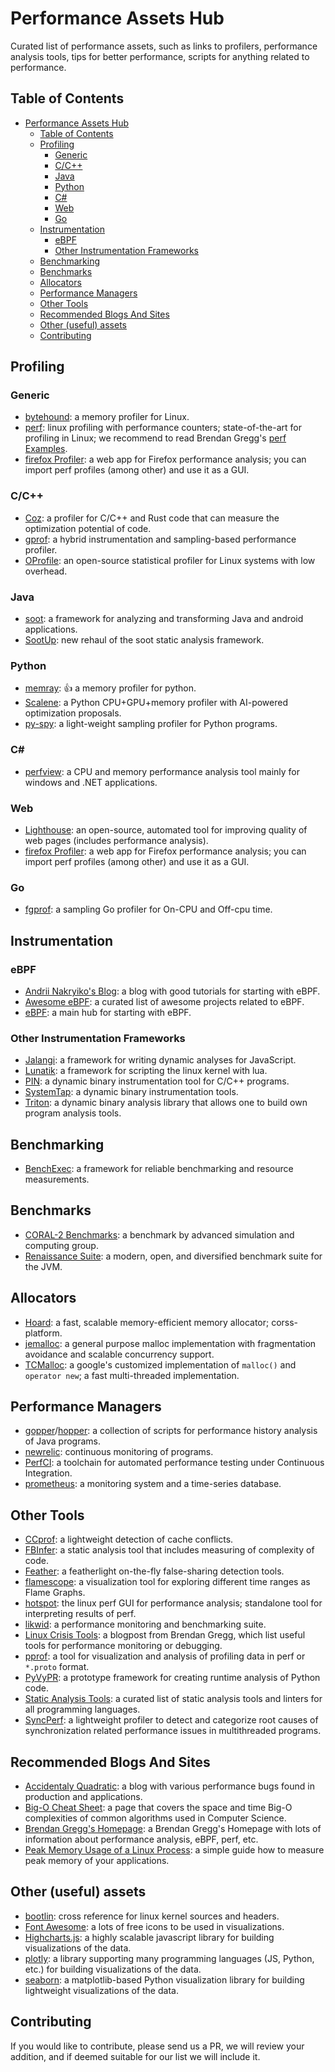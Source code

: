 # Performance Assets Hub

Curated list of performance assets, such as links to profilers, performance analysis tools, tips for better performance, scripts for anything related to performance.

## Table of Contents

- [Performance Assets Hub](#performance-assets-hub)
  - [Table of Contents](#table-of-contents)
  - [Profiling](#profiling)
    - [Generic](#generic)
    - [C/C++](#cc)
    - [Java](#java)
    - [Python](#python)
    - [C#](#c)
    - [Web](#web)
    - [Go](#go)
  - [Instrumentation](#instrumentation)
    - [eBPF](#ebpf)
    - [Other Instrumentation Frameworks](#other-instrumentation-frameworks)
  - [Benchmarking](#benchmarking)
  - [Benchmarks](#benchmarks)
  - [Allocators](#allocators)
  - [Performance Managers](#performance-managers)
  - [Other Tools](#other-tools)
  - [Recommended Blogs And Sites](#recommended-blogs-and-sites)
  - [Other (useful) assets](#other-useful-assets)
  - [Contributing](#contributing)

## Profiling

### Generic

  - [bytehound](https://github.com/koute/bytehound): a memory profiler for Linux.
  - [perf](https://perf.wiki.kernel.org/index.php/Main_Page): linux profiling with performance counters; state-of-the-art for profiling in Linux; we recommend to read Brendan Gregg's [perf Examples](https://www.brendangregg.com/perf.html).
  - [firefox Profiler](https://profiler.firefox.com/): a web app for Firefox performance analysis; you can import perf profiles (among other) and use it as a GUI.

### C/C++

  - [Coz](https://github.com/plasma-umass/coz): a profiler for C/C++ and Rust code that can measure the optimization potential of code.
  - [gprof](https://ftp.gnu.org/old-gnu/Manuals/gprof-2.9.1/html_mono/gprof.html): a hybrid instrumentation and sampling-based performance profiler.
  - [OProfile](https://oprofile.sourceforge.io/): an open-source statistical profiler for Linux systems with low overhead.

### Java

  - [soot](https://soot-oss.github.io/soot/): a framework for analyzing and transforming Java and android applications.
  - [SootUp](https://soot-oss.github.io/SootUp/latest/): new rehaul of the soot static analysis framework.

### Python 

  - [memray](https://github.com/bloomberg/memray): :+1:
 a memory profiler for python.
  - [Scalene](https://github.com/plasma-umass/scalene): a Python CPU+GPU+memory profiler with AI-powered optimization proposals.
  - [py-spy](https://github.com/benfred/py-spy): a light-weight sampling profiler for Python programs.

### C#

  - [perfview](https://github.com/Microsoft/perfview): a CPU and memory performance analysis tool
      mainly for windows and .NET applications.

### Web

  - [Lighthouse](https://developer.chrome.com/docs/lighthouse/overview/): an open-source, automated tool for improving quality of web pages (includes performance analysis).
  - [firefox Profiler](https://profiler.firefox.com/): a web app for Firefox performance analysis; you can import perf profiles (among other) and use it as a GUI.

### Go

  - [fgprof](https://github.com/felixge/fgprof): a sampling Go profiler for On-CPU and Off-cpu time.

## Instrumentation

### eBPF

  - [Andrii Nakryiko's Blog](https://nakryiko.com/): a blog with good tutorials for starting with eBPF.
  - [Awesome eBPF](https://github.com/zoidyzoidzoid/awesome-ebpf): a curated list of awesome projects related to eBPF.
  - [eBPF](https://ebpf.io/): a main hub for starting with eBPF.

### Other Instrumentation Frameworks

  - [Jalangi](https://github.com/Samsung/jalangi2): a framework for writing dynamic analyses for JavaScript.
  - [Lunatik](https://github.com/luainkernel/lunatik): a framework for scripting the linux kernel with lua.
  - [PIN](https://www.intel.com/content/www/us/en/developer/articles/tool/pin-a-dynamic-binary-instrumentation-tool.html): a dynamic binary instrumentation tool for C/C++ programs.
  - [SystemTap](https://sourceware.org/systemtap/): a dynamic binary instrumentation tools.
  - [Triton](https://triton-library.github.io/): a dynamic binary analysis library that allows one to build own program analysis tools.

## Benchmarking

  - [BenchExec](https://github.com/sosy-lab/benchexec): a framework for reliable benchmarking and resource measurements.

## Benchmarks

  - [CORAL-2 Benchmarks](https://asc.llnl.gov/coral-2-benchmarks): a benchmark by advanced simulation and computing group.
  - [Renaissance Suite](https://renaissance.dev/): a modern, open, and diversified benchmark suite for the JVM.

## Allocators

  - [Hoard](http://hoard.org/): a fast, scalable memory-efficient memory allocator; corss-platform.
  - [jemalloc](https://jemalloc.net/): a general purpose malloc implementation with fragmentation avoidance and scalable concurrency support.
  - [TCMalloc](https://github.com/google/tcmalloc): a google's customized implementation of `malloc()` and `operator new`; a fast multi-threaded implementation.

## Performance Managers

  - [gopper](https://github.com/sealuzh/gopper)/[hopper](https://github.com/sealuzh/hopper): a collection of scripts for performance history analysis of Java programs.
  - [newrelic](https://newrelic.com/): continuous monitoring of programs.
  - [PerfCI](https://github.com/JesperStromblad/perfci): a toolchain for automated performance testing under Continuous Integration.
  - [prometheus](https://prometheus.io/): a monitoring system and a time-series database.


## Other Tools

  - [CCprof](https://github.com/proywm/CCProf): a lightweight detection of cache conflicts.
  - [FBInfer](https://fbinfer.com/): a static analysis tool that includes measuring of complexity of code.
  - [Feather](https://github.com/WitchTools/Feather): a featherlight on-the-fly false-sharing detection tools.
  - [flamescope](https://github.com/Netflix/flamescope): a visualization tool for exploring different time ranges as Flame Graphs.
  - [hotspot](https://github.com/KDAB/hotspot): the linux perf GUI for performance analysis; standalone tool for interpreting results of perf.
  - [likwid](https://github.com/RRZE-HPC/likwid): a performance monitoring and benchmarking suite.
  - [Linux Crisis Tools](https://www.brendangregg.com/blog/2024-03-24/linux-crisis-tools.html): a blogpost from Brendan Gregg, which list useful tools for performance monitoring or debugging.
  - [pprof](https://github.com/google/pprof): a tool for visualization and analysis of profiling data in perf or `*.proto` format.
  - [PyVyPR](https://pyvypr.github.io/home/): a prototype framework for creating runtime analysis of Python code.
  - [Static Analysis Tools](https://github.com/analysis-tools-dev/static-analysis): a curated list of static analysis tools and linters for all programming languages.
  - [SyncPerf](https://github.com/mejbah/SyncPerf): a lightweight profiler to detect and categorize root causes of synchronization related performance issues in multithreaded programs.

## Recommended Blogs And Sites

  - [Accidentaly Quadratic](https://accidentallyquadratic.tumblr.com/): a blog with various performance bugs found in production and applications.
  - [Big-O Cheat Sheet](https://www.bigocheatsheet.com/): a page that covers the space and time Big-O complexities of common algorithms used in Computer Science.
  - [Brendan Gregg's Homepage](https://brendangregg.com/): a Brendan Gregg's Homepage with lots of information about performance analysis, eBPF, perf, etc.
  - [Peak Memory Usage of a Linux Process](https://www.baeldung.com/linux/process-peak-memory-usage): a simple guide how to measure peak memory of your applications.

## Other (useful) assets

  - [bootlin](https://elixir.bootlin.com/linux/latest/source): cross reference for linux kernel sources and headers.
  - [Font Awesome](https://fontawesome.com/): a lots of free icons to be used in visualizations.
  - [Highcharts.js](https://www.highcharts.com/): a highly scalable javascript library for building visualizations of the data.
  - [plotly](https://plotly.com/): a library supporting many programming languages (JS, Python, etc.) for building visualizations of the data.
  - [seaborn](https://seaborn.pydata.org/index.html): a matplotlib-based Python visualization library for building lightweight visualizations of the data.

## Contributing

If you would like to contribute, please send us a PR, we will review your addition, and if deemed
suitable for our list we will include it.
